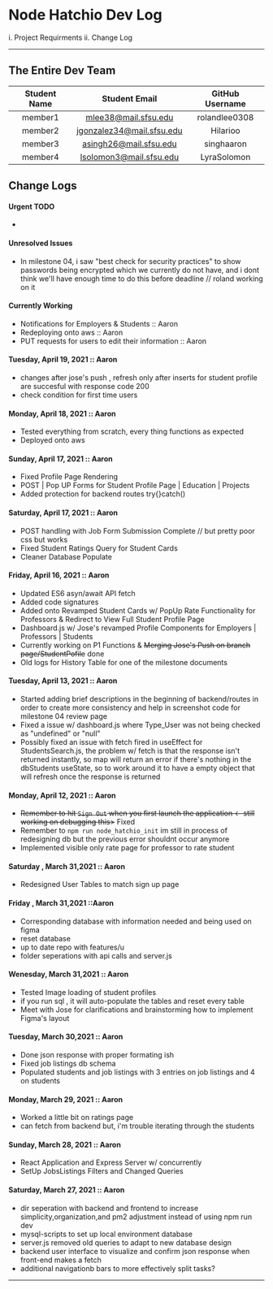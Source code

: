 # Node Hatchio Dev Log

i. Project Requirments
ii. Change Log

---

## The Entire Dev Team

| Student Name | Student Email           | GitHub Username |
|    :---:     |     :---:               |     :---:       |
| member1      |mlee38@mail.sfsu.edu     |rolandlee0308    |
| member2      |jgonzalez34@mail.sfsu.edu|Hilarioo         |
| member3      |asingh26@mail.sfsu.edu   |singhaaron       |
| member4      |lsolomon3@mail.sfsu.edu  |LyraSolomon      |

## Change Logs

#### Urgent TODO

-

#### Unresolved Issues

- In milestone 04, i saw "best check for security practices" to show passwords being encrypted which we currently do not have, and i dont think we'll have enough time to do this before deadline // roland working on it

#### Currently Working

- Notifications for Employers & Students :: Aaron
- Redeploying onto aws :: Aaron
- PUT requests for users to edit their information :: Aaron

#### Tuesday, April 19, 2021 :: Aaron

- changes after jose's push , refresh only after inserts for student profile are succesful with response code 200
- check condition for first time users

#### Monday, April 18, 2021 :: Aaron

- Tested everything from scratch, every thing functions as expected
- Deployed onto aws

#### Sunday, April 17, 2021 :: Aaron

- Fixed Profile Page Rendering
- POST | Pop UP Forms for Student Profile Page | Education | Projects
- Added protection for backend routes try{}catch()

#### Saturday, April 17, 2021 :: Aaron

- POST handling with Job Form Submission Complete // but pretty poor css but works
- Fixed Student Ratings Query for Student Cards
- Cleaner Database Populate

#### Friday, April 16, 2021 :: Aaron

- Updated ES6 asyn/await API fetch
- Added code signatures
- Added onto Revamped Student Cards w/ PopUp Rate Functionality for Professors & Redirect to View Full Student Profile Page
- Dashboard.js w/ Jose's revamped Profile Components for Employers | Professors | Students
- Currently working on P1 Functions & ~~Merging Jose's Push on branch page/StudentPofile~~ done
- Old logs for History Table for one of the milestone documents

#### Tuesday, April 13, 2021 :: Aaron

- Started adding brief descriptions in the beginning of backend/routes in order to create more consistency and help in screenshot code for milestone 04 review page
- Fixed a issue w/ dashboard.js where Type_User was not being checked as "undefined" or "null"
- Possibly fixed an issue with fetch fired in useEffect for StudentsSearch.js, the problem w/ fetch is that the response isn't returned instantly, so map will return an error if there's nothing in the dbStudents useState, so to work around it to have a empty object that will refresh once the response is returned

#### Monday, April 12, 2021 :: Aaron

- ~~Remember to hit `Sign Out` when you first launch the application <- still working on debugging this>~~ Fixed
- Remember to `npm run node_hatchio_init` im still in process of redesigning db but the previous error shouldnt occur anymore
- Implemented visible only rate page for professor to rate student

#### Saturday , March 31,2021 :: Aaron

- Redesigned User Tables to match sign up page

#### Friday , March 31,2021 ::Aaron

- Corresponding database with information needed and being used on figma
- reset database
- up to date repo with features/u
- folder seperations with api calls and server.js

#### Wenesday, March 31,2021 :: Aaron

- Tested Image loading of student profiles
- if you run sql , it will auto-populate the tables and reset every table
- Meet with Jose for clarifications and brainstorming how to implement Figma's layout

#### Tuesday, March 30,2021 :: Aaron

- Done json response with proper formating ish
- Fixed job listings db schema
- Populated students and job listings with 3 entries on job listings and 4 on students

#### Monday, March 29, 2021 :: Aaron

- Worked a little bit on ratings page
- can fetch from backend but, i'm trouble iterating through the students

#### Sunday, March 28, 2021 :: Aaron

- React Application and Express Server w/ concurrently
- SetUp JobsListings Filters and Changed Queries

#### Saturday, March 27, 2021 :: Aaron

- dir seperation with backend and frontend to increase simplicity,organization,and pm2 adjustment instead of using npm run dev
- mysql-scripts to set up local environment database
- server.js removed old queries to adapt to new database design
- backend user interface to visualize and confirm json response when front-end makes a fetch
- additional navigationb bars to more effectively split tasks?

---
